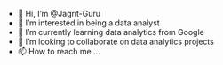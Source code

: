 - 👋 Hi, I’m @Jagrit-Guru
- 👀 I’m interested in being a data analyst
- 🌱 I’m currently learning data analytics from Google
- 💞️ I’m looking to collaborate on data analytics projects
- 📫 How to reach me ...

<!---
Jagrit-Guru/Jagrit-Guru is a ✨ special ✨ repository because its `README.md` (this file) appears on your GitHub profile.
You can click the Preview link to take a look at your changes.
--->
